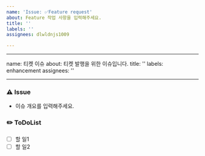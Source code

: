 ```yaml
---
name: 'Issue: ✅Feature request'
about: Feature 작업 사항을 입력해주세요.
title: ''
labels: ''
assignees: dlwldnjs1009

---
```


---
name: 티켓 이슈
about: 티켓 발행을 위한 이슈입니다.
title: ''
labels: enhancement
assignees: ''

---

### ⚠️ Issue
- 이슈 개요를 입력해주세요.

### ✏️ ToDoList
- [ ] 할 일1
- [ ] 할 일2
